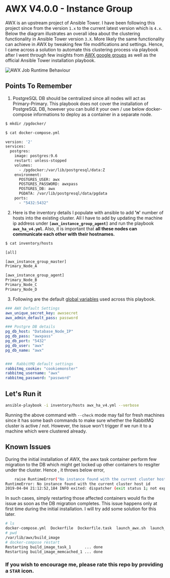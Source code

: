 # AWX V4.0.0 - Instance Group

AWX is an upstream project of Ansible Tower. I have been following this project since from the version `1.x` to the current latest version which is `4.x`. Below the diagram illustrates an overall idea about the clustering functionality in Ansible Tower version `3.X`. More likely the same functionality can achieve in AWX by tweaking few file modifications and settings. Hence, I came across a solution to automate this clustering process via playbook after I went through few insights from [AWX google groups](https://groups.google.com/forum/#!forum/awx-project) as well as the official Ansible Tower installation playbook. 

![AWX Job Runtime Behaviour](https://docs.ansible.com/ansible-tower/latest/html/administration/_images/tower-clustering-visual.png)


## Points To Remember
1. PostgreSQL DB should be centralized since all nodes will act as Primary-Primary. This playbook does not cover the installation of PostgreSQL DB, however you can build it your own / use below docker-compose informations to deploy as a container in a separate node.

```bash
$ mkdir /pgdocker/

$ cat docker-compose.yml 

version: '2'
services:
  postgres:
    image: postgres:9.6
    restart: unless-stopped
    volumes:
      - /pgdocker:/var/lib/postgresql/data:Z
    environment:
      POSTGRES_USER: awx
      POSTGRES_PASSWORD: awxpass
      POSTGRES_DB: awx
      PGDATA: /var/lib/postgresql/data/pgdata
    ports:
      - "5432:5432"
```
2. Here is the inventory details I populate with ansible to add **'n'** number of hosts into the existing cluster. All I have to add by updating the machine ip address under **`[awx_instance_group_agent]`** and run the playbook **`awx_ha_v4.yml`**. Also, it is important that **all these nodes can communicate each other with their hostnames.**

```bash
$ cat inventory/hosts

[all]

[awx_instance_group_master]
Primary_Node_A

[awx_instance_group_agent]
Primary_Node_B
Primary_Node_C
Primary_Node_D
```


3. Following are the default [global variables](inventory/group_vars/main.yml) used across this playbook.

```yaml
### AWX Default Settings
awx_unique_secret_key: awxsecret
awx_admin_default_pass: password

### Postgre DB details
pg_db_host: "Database_Node_IP"
pg_db_pass: "awxpass"
pg_db_port: "5432"
pg_db_user: "awx"
pg_db_name: "awx"


###  RabbitMQ default settings
rabbitmq_cookie: "cookiemonster"
rabbitmq_username: "awx"
rabbitmq_password: "password"
```

## Let's Run it

```bash
ansible-playbook -i inventory/hosts awx_ha_v4.yml --verbose
```

Running the above command with `--check` mode may fail for fresh machines since it has some bash commands to make sure whether the RabbitMQ cluster is active / not. However, the issue won't trigger if we run it to a machine which were clustered already.

## Known Issues
During the initial installation of AWX, the awx task container perform few migration to the DB which might get locked up other containers to resgiter under the cluster. Hence , it throws below error, 

```bash
    raise RuntimeError("No instance found with the current cluster host id")
RuntimeError: No instance found with the current cluster host id
2019-04-04 21:12:52,184 INFO exited: dispatcher (exit status 1; not expected)
```

In such cases, simply restarting those affected containers would fix the issue as soon as the DB migration completes. This issue happens only at first time during the initial installation. I will try add some solution for this later. 

```bash
# ls 
docker-compose.yml  Dockerfile  Dockerfile.task  launch_awx.sh  launch_awx_task.sh  settings.py  system_uuid.txt
# pwd
/var/lib/awx/build_image
# docker-compose restart
Restarting build_image_task_1      ... done
Restarting build_image_memcached_1 ... done

```

### If you wish to encourage me, please rate this repo by providing a **`STAR`** icon.